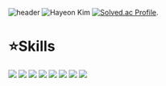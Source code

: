![header](https://capsule-render.vercel.app/api?type=waving&color=0:FBF396,100:F7B7FA&height=300&section=header&text=Welcome%20Hayeon's%20Hub&fontColor=EE8A95&fontSize=50)
![Hayeon Kim](https://github-readme-stats.vercel.app/api?username=gomcool17&theme=gruvbox_light&show_icons=true)
[![Solved.ac Profile](http://mazassumnida.wtf/api/v2/generate_badge?boj=gomcool17)](https://solved.ac/gomcool17).  
   
      
# ⭐️Skills   
<img src="https://img.shields.io/badge/C-A8B9CC?style=for-the-badge&logo=C&logoColor=white"/>
<img src="https://img.shields.io/badge/C++-00599C?style=for-the-badge&logo=C%2B%2B&logoColor=white"/>
<img src="https://img.shields.io/badge/Java-007396?style=for-the-badge&logo=java&logoColor=white"/>
<img src="https://img.shields.io/badge/Python-3776AB?style=for-the-badge&logo=python&logoColor=white"/>   
<img src="https://img.shields.io/badge/SpringBoot-6DB33F?style=for-the-badge&logo=springboot&logoColor=white"/>
<img src="https://img.shields.io/badge/MariaDB-003545?style=for-the-badge&logo=mariadb&logoColor=white"/>
<img src="https://img.shields.io/badge/mysql-4479A1?style=for-the-badge&logo=mysql&logoColor=white"/>
<img src="https://img.shields.io/badge/Django-092E20?style=for-the-badge&logo=Django&logoColor=white"/>
